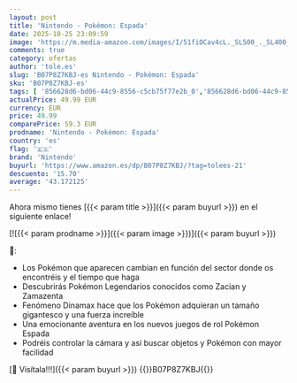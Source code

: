 ```yaml
---
layout: post
title: 'Nintendo - Pokémon: Espada'
date: 2025-10-25 23:09:59
image: 'https://m.media-amazon.com/images/I/51fiOCav4cL._SL500_._SL400_.jpg'
comments: true
category: ofertas
author: 'tole.es'
slug: 'B07P8Z7KBJ-es Nintendo - Pokémon: Espada'
sku: 'B07P8Z7KBJ-es'
tags: [ '856628d6-bd06-44c9-8556-c5cb75f77e2b_0','856628d6-bd06-44c9-8556-c5cb75f77e2b_2201','856628d6-bd06-44c9-8556-c5cb75f77e2b_3601','856628d6-bd06-44c9-8556-c5cb75f77e2b_3901','856628d6-bd06-44c9-8556-c5cb75f77e2b_401','856628d6-bd06-44c9-8556-c5cb75f77e2b_5101','856628d6-bd06-44c9-8556-c5cb75f77e2b_5401','856628d6-bd06-44c9-8556-c5cb75f77e2b_5701','856628d6-bd06-44c9-8556-c5cb75f77e2b_7601','856628d6-bd06-44c9-8556-c5cb75f77e2b_9201','Arborist Merchandising Root','CML-Gaming','E3 2019','Gaming All','Gaming Software','Hardware y juegos para Nintendo Switch','Juegos para Nintendo Switch','Nintendo Switch - Productos destacados','Preventa de Videojuegos','Self Service','Special Features Stores','Tienda Nintendo 2017','Tienda de consolas y videojuegos infantiles','Videojuegos','Videojuegos en portugués','Videojuegos más esperados','Videojuegos para regalar en Navidad','nintendo','🇪🇸', ]
actualPrice: 49.99 EUR
currency: EUR
price: 49.99
comparePrice: 59.3 EUR
prodname: 'Nintendo - Pokémon: Espada'
country: 'es'
flag: '🇪🇸'
brand: 'Nintendo'
buyurl: 'https://www.amazon.es/dp/B07P8Z7KBJ/?tag=tolees-21'
descuento: '15.70'
average: '43.172125'
---
```


Ahora mismo tienes [{{< param title >}}]({{< param buyurl >}}) en el siguiente enlace!

[![{{< param prodname >}}]({{< param image >}})]({{< param buyurl >}})

🔎:

- Los Pokémon que aparecen cambian en función del sector donde os encontréis y el tiempo que haga
- Descubrirás Pokémon Legendarios conocidos como Zacian y Zamazenta
- Fenómeno Dinamax hace que los Pokémon adquieran un tamaño gigantesco y una fuerza increíble
- Una emocionante aventura en los nuevos juegos de rol Pokémon Espada
- Podréis controlar la cámara y así buscar objetos y Pokémon con mayor facilidad

[🛒 Visítala!!!]({{< param buyurl >}})
{{<world>}}B07P8Z7KBJ{{</world>}}

